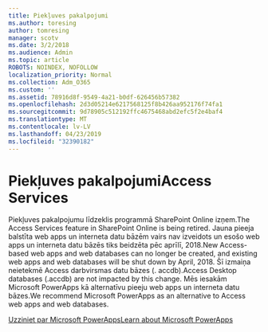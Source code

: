 ```yaml
---
title: Piekļuves pakalpojumi
ms.author: toresing
author: tomresing
manager: scotv
ms.date: 3/2/2018
ms.audience: Admin
ms.topic: article
ROBOTS: NOINDEX, NOFOLLOW
localization_priority: Normal
ms.collection: Adm_O365
ms.custom: ''
ms.assetid: 78916d8f-9549-4a21-b0df-626456b57382
ms.openlocfilehash: 2d3d05214e6217568125f8b426aa952176f74fa1
ms.sourcegitcommit: 9d78905c512192ffc4675468abd2efc5f2e4baf4
ms.translationtype: MT
ms.contentlocale: lv-LV
ms.lasthandoff: 04/23/2019
ms.locfileid: "32390182"
---
```

# <a name="access-services"></a><span data-ttu-id="97048-102">Piekļuves pakalpojumi</span><span class="sxs-lookup"><span data-stu-id="97048-102">Access Services</span></span>

<span data-ttu-id="97048-103">Piekļuves pakalpojumu līdzeklis programmā SharePoint Online izņem.</span><span class="sxs-lookup"><span data-stu-id="97048-103">The Access Services feature in SharePoint Online is being retired.</span></span> <span data-ttu-id="97048-104">Jauna pieeja balstīta web apps un interneta datu bāzēm vairs nav izveidots un esošo web apps un interneta datu bāzēs tiks beidzēta pēc aprīlī, 2018.</span><span class="sxs-lookup"><span data-stu-id="97048-104">New Access-based web apps and web databases can no longer be created, and existing web apps and web databases will be shut down by April, 2018.</span></span> <span data-ttu-id="97048-105">Šī izmaiņa neietekmē Access darbvirsmas datu bāzes (. accdb).</span><span class="sxs-lookup"><span data-stu-id="97048-105">Access Desktop databases (.accdb) are not impacted by this change.</span></span> <span data-ttu-id="97048-106">Mēs iesakām Microsoft PowerApps kā alternatīvu pieeju web apps un interneta datu bāzes.</span><span class="sxs-lookup"><span data-stu-id="97048-106">We recommend Microsoft PowerApps as an alternative to Access web apps and web databases.</span></span> 
  
[<span data-ttu-id="97048-107">Uzziniet par Microsoft PowerApps</span><span class="sxs-lookup"><span data-stu-id="97048-107">Learn about Microsoft PowerApps</span></span>](https://powerapps.microsoft.com/)
  


